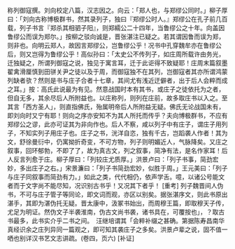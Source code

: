 <!-- { "loadSidebar": true } -->
称列御寇撰。刘向校定八篇，汉志因之。向云：「郑人也，与郑缪公同时。」柳子厚曰：「刘向古称博极群书，然其录列子，独曰『郑缪公时人。』郑缪公在孔子前几百载，列子书言『郑杀其相驷子阳』，则郑繻公二十四年，当鲁缪公之十年。向盖因鲁缪公而误为郑尔。」按柳之驳向诚是，晋张湛注已疑之。若其谓因鲁而误为郑，则非也。向明云郑人，故因言郑缪公，岂鲁缪公乎！况书中孔穿魏牟亦在鲁缪公后，则又岂得为鲁缪公乎！高似孙曰：「太史公不传列子，如庄周所载许由务光，迁独疑之，所谓列御寇之说，独见于寓言耳，迁于此讵得不致疑耶！庄周末篇叙墨翟禽滑厘慎到田骈关尹之徒以及于周，而御寇独不在其列，岂御寇者其亦所谓鸿蒙列缺者欤？然则是书与庄子合者十七章，其间尤有浅近迂僻者，出于后人会粹而成之耳。」按：高氏此说最为有见。然意战国时本有其书，或庄子之徒依托为之者，但自无多，其余尽后人所附益也。以庄称列，则列在庄前，故多取庄书以入之。至其言「西方圣人」，则直指佛氏，殆属明帝后人所附益无疑。佛氏无论战国未有，即刘向时又宁有耶！则向之序亦安知不为其人所托而传乎？夫向博极群书，不应有郑缪公之谬，此亦可证其为非向作也。后人不察，咸以列子中有庄子，谓庄子用列子，不知实列子用庄子也。庄子之书，洸洋自恣，独有千古，岂蹈袭人作者！其为文，舒徐曼衍中，仍寓拗折奇变，不可方物，列子则明媚近人，气脉降矣。又庄之叙事，回环郁勃，不即了了，故为真古文，列之叙事，简净有法，是名作家耳！后人反言列愈于庄。柳子厚曰：「列较庄尤质厚。」洪景卢曰：「列子书事，简劲宏妙，多出庄子之右。」宋景濂曰：「列子书简劲宏妙，似胜于周。」王元美曰：「列子与庄子同叙事而简劲有力。」如此之类，代代相仍，依声学舌。噫，以诸公号能文者而于文字尚不能尽知，况识别古书乎！又况其下者乎！
[重考]
列子魏晋间人伪书，不可与庄子管子等同论，即文词而观，亦区以别矣。据张湛序文，则此书原出湛手，其即为湛伪托无疑。晋太康中，汲冢书始出，而周穆王篇，即取穆天子传，尤足为明证。然伪文子半袭淮南，伪古文尚书袭，诸书具在，可覆按也」，？取古书最多，此书实介乎二书之间。　汪继培谓其「会粹补缀之甚确。第据陈寿昌南华真经识余之庄列异同一篇观之，即可知其袭庄子之多矣。洪景卢辈之说，固不值一哂也别详汉书艺文志讲疏。(卷四，页六)
[补证]
